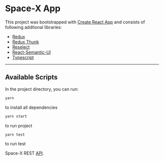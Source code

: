 # Space-X App

This project was bootstrapped with [Create React App](https://github.com/facebook/create-react-app) and consists of following addtional libraries:

- [Redux](https://github.com/reduxjs/redux)
- [Redux Thunk](https://github.com/reduxjs/redux-thunk)
- [Reselect](https://github.com/reduxjs/reselect)
- [React-Semantic-UI](https://react.semantic-ui.com/)
- [Typescript](https://www.typescriptlang.org/)

---

## Available Scripts

In the project directory, you can run:

```sh
yarn
```

to install all dependencies

```sh
yarn start
```

to run project

```sh
yarn test
```

to run test

Space-X REST [API](https://docs.spacexdata.com/).
